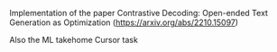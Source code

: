 Implementation of the paper Contrastive Decoding: Open-ended Text Generation as Optimization (https://arxiv.org/abs/2210.15097)

Also the ML takehome Cursor task

